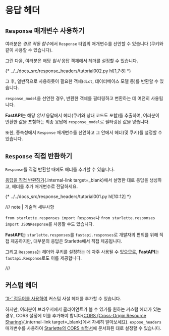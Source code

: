 # 응답 헤더

## `Response` 매개변수 사용하기

여러분은 *경로 작동 함수*에서 `Response` 타입의 매개변수를 선언할 수 있습니다 (쿠키와 같이 사용할 수 있습니다).

그런 다음, 여러분은 해당 *임시* 응답 객체에서 헤더를 설정할 수 있습니다.

{* ../../docs_src/response_headers/tutorial002.py hl[1,7:8] *}

그 후, 일반적으로 사용하듯이 필요한 객체(`dict`, 데이터베이스 모델 등)를 반환할 수 있습니다.

`response_model`을 선언한 경우, 반환한 객체를 필터링하고 변환하는 데 여전히 사용됩니다.

**FastAPI**는 해당 *임시* 응답에서 헤더(쿠키와 상태 코드도 포함)를 추출하여, 여러분이 반환한 값을 포함하는 최종 응답에 `response_model`로 필터링된 값을 넣습니다.

또한, 종속성에서 `Response` 매개변수를 선언하고 그 안에서 헤더(및 쿠키)를 설정할 수 있습니다.

## `Response` 직접 반환하기

`Response`를 직접 반환할 때에도 헤더를 추가할 수 있습니다.

[응답을 직접 반환하기](response-directly.md){.internal-link target=_blank}에서 설명한 대로 응답을 생성하고, 헤더를 추가 매개변수로 전달하세요.

{* ../../docs_src/response_headers/tutorial001.py hl[10:12] *}

/// note | 기술적 세부사항

`from starlette.responses import Response`나 `from starlette.responses import JSONResponse`를 사용할 수도 있습니다.

**FastAPI**는 `starlette.responses`를 `fastapi.responses`로 개발자의 편의를 위해 직접 제공하지만, 대부분의 응답은 Starlette에서 직접 제공됩니다.

그리고 `Response`는 헤더와 쿠키를 설정하는 데 자주 사용될 수 있으므로, **FastAPI**는 `fastapi.Response`로도 이를 제공합니다.

///

## 커스텀 헤더

<a href="https://developer.mozilla.org/en-US/docs/Web/HTTP/Headers" class="external-link" target="_blank">‘X-’ 접두어를 사용하여</a> 커스텀 사설 헤더를 추가할 수 있습니다.

하지만, 여러분이 브라우저에서 클라이언트가 볼 수 있기를 원하는 커스텀 헤더가 있는 경우, CORS 설정에 이를 추가해야 합니다([CORS (Cross-Origin Resource Sharing)](../tutorial/cors.md){.internal-link target=_blank}에서 자세히 알아보세요). `expose_headers` 매개변수를 사용하여 <a href="https://www.starlette.io/middleware/#corsmiddleware" class="external-link" target="_blank">Starlette의 CORS 설명서</a>에 문서화된 대로 설정할 수 있습니다.
